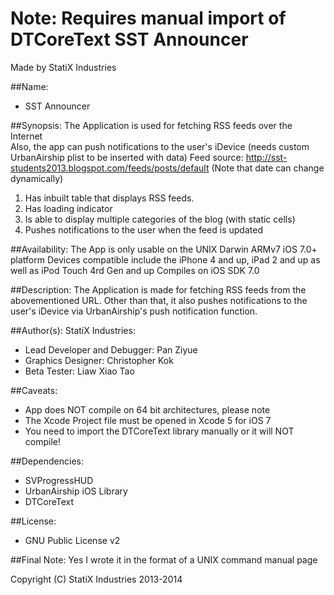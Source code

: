 **Note: Requires manual import of DTCoreText**
**SST Announcer**
==========================
Made by StatiX Industries  

##Name:
* SST Announcer

##Synopsis:
The Application is used for fetching RSS feeds over the Internet  
Also, the app can push notifications to the user's iDevice (needs custom UrbanAirship plist to be inserted with data)
Feed source: http://sst-students2013.blogspot.com/feeds/posts/default (Note that date can change dynamically)
  
1. Has inbuilt table that displays RSS feeds.
2. Has loading indicator
3. Is able to display multiple categories of the blog (with static cells)
4. Pushes notifications to the user when the feed is updated
  

##Availability:
The App is only usable on the UNIX Darwin ARMv7 iOS 7.0+ platform
Devices compatible include the iPhone 4 and up, iPad 2 and up as well as iPod Touch 4rd Gen and up
Compiles on iOS SDK 7.0


##Description:
The Application is made for fetching RSS feeds from the abovementioned URL. Other than that, it also pushes notifications to the user's iDevice via UrbanAirship's push notification function.
  
##Author(s):
StatiX Industries:
* Lead Developer and Debugger: Pan Ziyue
* Graphics Designer: Christopher Kok
* Beta Tester: Liaw Xiao Tao
  

##Caveats:
* App does NOT compile on 64 bit architectures, please note
* The Xcode Project file must be opened in Xcode 5 for iOS 7
* You need to import the DTCoreText library manually or it will NOT compile!

##Dependencies:
* SVProgressHUD
* UrbanAirship iOS Library
* DTCoreText


##License:
* GNU Public License v2


##Final Note:
Yes I wrote it in the format of a UNIX command manual page
  
Copyright (C) StatiX Industries 2013-2014